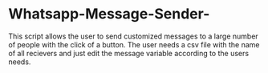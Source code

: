 # Whatsapp-Message-Sender-
This script allows the user to send customized messages to a large number of people with the click of a button. The user needs a csv file with the name of all recievers and just edit the message variable according to the users needs.
